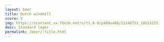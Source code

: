 ```yaml
---
layout: beer
title: Dutch windmill
score: 5
img: https://scontent.xx.fbcdn.net/v/t1.0-0/p480x480/11140753_10153225352778745_8798373029749618991_n.jpg?oh=c94d76f10c9f96b33fe64ebb55e97667&oe=5886285A
desc: Standard lager
permalink: /beer/:title.html
---
```

